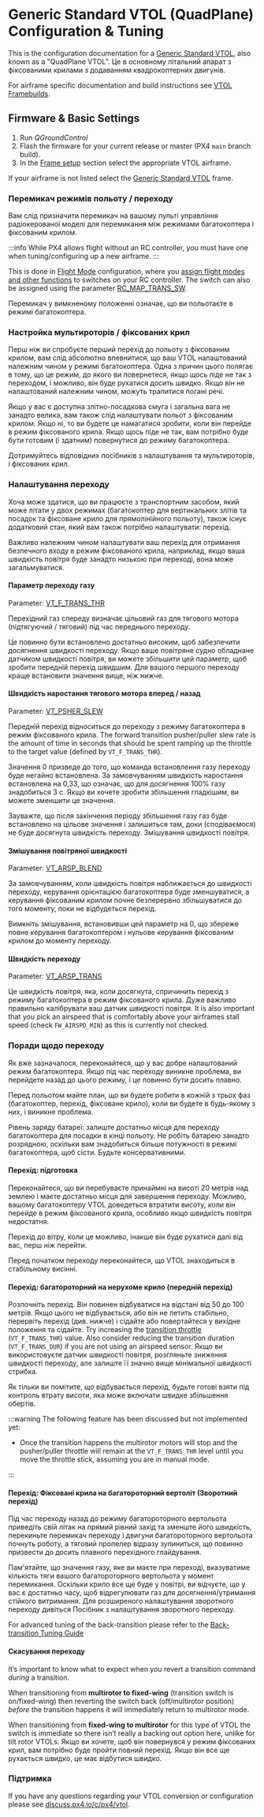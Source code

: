 # Generic Standard VTOL (QuadPlane) Configuration & Tuning

This is the configuration documentation for a [Generic Standard VTOL](../airframes/airframe_reference.md#vtol_standard_vtol_generic_standard_vtol), also known as a "QuadPlane VTOL".
Це в основному літальний апарат з фіксованими крилами з додаванням квадрокоптерних двигунів.

For airframe specific documentation and build instructions see [VTOL Framebuilds](../frames_vtol/index.md).

## Firmware & Basic Settings

1. Run _QGroundControl_
2. Flash the firmware for your current release or master (PX4 `main` branch build).
3. In the [Frame setup](../config/airframe.md) section select the appropriate VTOL airframe.

  If your airframe is not listed select the [Generic Standard VTOL](../airframes/airframe_reference.md#vtol_standard_vtol_generic_standard_vtol) frame.

### Перемикач режимів польоту / переходу

Вам слід призначити перемикач на вашому пульті управління радіокерованої моделі для перемикання між режимами багатокоптера і фіксованим крилом.

:::info
While PX4 allows flight without an RC controller, you must have one when tuning/configuring up a new airframe.
:::

This is done in [Flight Mode](../config/flight_mode.md) configuration, where you [assign flight modes and other functions](../config/flight_mode.md#what-flight-modes-and-switches-should-i-set) to switches on your RC controller.
The switch can also be assigned using the parameter [RC_MAP_TRANS_SW](../advanced_config/parameter_reference.md#RC_MAP_TRANS_SW).

Перемикач у вимкненому положенні означає, що ви польотаєте в режимі багатокоптера.

### Настройка мультироторів / фіксованих крил

Перш ніж ви спробуєте перший перехід до польоту з фіксованим крилом, вам слід абсолютно впевнитися, що ваш VTOL налаштований належним чином у режимі багатокоптера.
Одна з причин цього полягає в тому, що це режим, до якого ви повернетеся, якщо щось піде не так з переходом, і можливо, він буде рухатися досить швидко.
Якщо він не налаштований належним чином, можуть трапитися погані речі.

Якщо у вас є доступна злітно-посадкова смуга і загальна вага не занадто велика, вам також слід налаштувати польот з фіксованим крилом.
Якщо ні, то ви будете це намагатися зробити, коли він перейде в режим фіксованого крила.
Якщо щось піде не так, вам потрібно буде бути готовим (і здатним) повернутися до режиму багатокоптера.

Дотримуйтесь відповідних посібників з налаштування та мультироторів, і фіксованих крил.

### Налаштування переходу

Хоча може здатися, що ви працюєте з транспортним засобом, який може літати у двох режимах (багатокоптер для вертикальних злітів та посадок та фіксоване крило для прямолінійного польоту), також існує додатковий стан, який вам також потрібно налаштувати: перехід.

Важливо належним чином налаштувати ваш перехід для отримання безпечного входу в режим фіксованого крила, наприклад, якщо ваша швидкість повітря буде занадто низькою при переході, вона може загальмуватися.

#### Параметр переходу газу

Parameter: [VT_F_TRANS_THR](../advanced_config/parameter_reference.md#VT_F_TRANS_THR)

Перехідний газ спереду визначає цільовий газ для тягового мотора (підтягуючий / тяговий) під час переднього переходу.

Це повинно бути встановлено достатньо високим, щоб забезпечити досягнення швидкості переходу.
Якщо ваше повітряне судно обладнане датчиком швидкості повітря, ви можете збільшити цей параметр, щоб зробити передній перехід швидшим.
Для вашого першого переходу краще встановити значення вище, ніж нижче.

#### Швидкість наростання тягового мотора вперед / назад

Parameter: [VT_PSHER_SLEW](../advanced_config/parameter_reference.md#VT_PSHER_SLEW)

Передній перехід відноситься до переходу з режиму багатокоптера в режим фіксованого крила.
The forward transition pusher/puller slew rate is the amount of time in seconds that should be spent ramping up the throttle to the target value (defined by `VT_F_TRANS_THR`).

Значення 0 призведе до того, що команда встановлення газу переходу буде негайно встановлена.
За замовчуванням швидкість наростання встановлена на 0,33, що означає, що для досягнення 100% газу знадобиться 3 с.
Якщо ви хочете зробити збільшення гладкішим, ви можете зменшити це значення.

Зауважте, що після закінчення періоду збільшення газу газ буде встановлено на цільове значення і залишиться там, доки (сподіваємося) не буде досягнута швидкість переходу.
Змішування швидкості повітря.

#### Змішування повітряної швидкості

Parameter: [VT_ARSP_BLEND](../advanced_config/parameter_reference.md#VT_ARSP_BLEND)

За замовчуванням, коли швидкість повітря наближається до швидкості переходу, керування орієнтацією багатокоптера буде зменшуватися, а керування фіксованим крилом почне безперервно збільшуватися до того моменту, поки не відбудеться перехід.

Вимкніть змішування, встановивши цей параметр на 0, що збереже повне керування багатокоптером і нульове керування фіксованим крилом до моменту переходу.

#### Швидкість переходу

Parameter: [VT_ARSP_TRANS](../advanced_config/parameter_reference.md#VT_ARSP_TRANS)

Це швидкість повітря, яка, коли досягнута, спричинить перехід з режиму багатокоптера в режим фіксованого крила.
Дуже важливо правильно калібрувати ваш датчик швидкості повітря.
It is also important that you pick an airspeed that is comfortably above your airframes stall speed (check `FW_AIRSPD_MIN`) as this is currently not checked.

### Поради щодо переходу

Як вже зазначалося, переконайтеся, що у вас добре налаштований режим багатокоптера.
Якщо під час переходу виникне проблема, ви перейдете назад до цього режиму, і це повинно бути досить плавно.

Перед польотом майте план, що ви будете робити в кожній з трьох фаз (багатокоптер, перехід, фіксоване крило), коли ви будете в будь-якому з них, і виникне проблема.

Рівень заряду батареї: залиште достатньо місця для переходу багатокоптера для посадки в кінці польоту.
Не робіть батарею занадто розрядною, оскільки вам знадобиться більше потужності в режимі багатокоптера, щоб сісти.
Будьте консервативними.

#### Перехід: підготовка

Переконайтеся, що ви перебуваєте принаймні на висоті 20 метрів над землею і маєте достатньо місця для завершення переходу.
Можливо, вашому багатокоптеру VTOL доведеться втратити висоту, коли він перейде в режим фіксованого крила, особливо якщо швидкість повітря недостатня.

Перехід до вітру, коли це можливо, інакше він буде рухатися далі від вас, перш ніж перейти.

Перед початком переходу переконайтеся, що VTOL знаходиться в стабільному висінні.

#### Перехід: багатороторний на нерухоме крило (передній перехід)

Розпочніть перехід.
Він повинен відбуватися на відстані від 50 до 100 метрів.
Якщо цього не відбувається, або він не летить стабільно, перервіть перехід (див. нижче) і сідайте або повертайтеся у вихідне положення та сідайте.
Try increasing the [transition throttle](#transition-throttle) (`VT_F_TRANS_THR`) value.
Also consider reducing the transition duration (`VT_F_TRANS_DUR`) if you are not using an airspeed sensor.
Якщо ви використовуєте датчик швидкості повітря, розгляньте зниження швидкості переходу, але залиште її значно вище мінімальної швидкості стрибка.

Як тільки ви помітите, що відбувається перехід, будьте готові взяти під контроль втрату висоти, яка може включати швидке збільшення обертів.

:::warning
The following feature has been discussed but not implemented yet:

- Once the transition happens the multirotor motors will stop and the pusher/puller throttle will remain at the `VT_F_TRANS_THR` level until you move the throttle stick, assuming you are in manual mode.

:::

#### Перехід: Фіксовані крила на багатороторний вертоліт (Зворотний перехід)

Під час переходу назад до режиму багатороторного вертольота приведіть свій літак на прямий рівний захід та зменште його швидкість, перекиньте перемикач переходу і двигуни багатороторного вертольота почнуть роботу, а тяговий пропелер відразу зупиниться, що повинно призвести до досить плавного перехідного глайдування.

Пам'ятайте, що значення газу, яке ви маєте при переході, вказуватиме кількість тяги вашого багатороторного вертольота у момент перемикання. Оскільки крило все ще буде у повітрі, ви відчуєте, що у вас є достатньо часу, щоб відрегулювати газ для досягнення/утримання стійкого витримання.
Для розширеного налаштування зворотного переходу дивіться Посібник з налаштування зворотного переходу.

For advanced tuning of the back-transition please refer to the [Back-transition Tuning Guide](vtol_back_transition_tuning.md)

#### Скасування переходу

It’s important to know what to expect when you revert a transition command _during_ a transition.

When transitioning from **multirotor to fixed-wing** (transition switch is on/fixed-wing) then reverting the switch back (off/multirotor position) _before_ the transition happens it will immediately return to multirotor mode.

When transitioning from **fixed-wing to multirotor** for this type of VTOL the switch is immediate so there isn’t really a backing out option here, unlike for tilt rotor VTOLs.
Якщо ви хочете, щоб він повернувся у режим фіксованих крил, вам потрібно буде пройти повний перехід.
Якщо він все ще рухається швидко, це має відбутися швидко.

### Підтримка

If you have any questions regarding your VTOL conversion or configuration please see [discuss.px4.io/c/px4/vtol](https://discuss.px4.io/c/px4/vtol).
